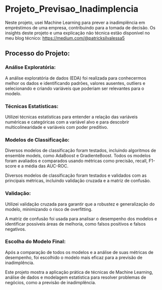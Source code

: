 # Projeto_Previsao_Inadimplencia

Neste projeto, usei Machine Learning para prever a inadimplência em empréstimos de uma empresa, contribuindo para a tomada de decisão. Os insights deste projeto e uma explicação não técnica estão disponível no meu blog técnico: https://medium.com/@patricksilvalessa5

## **Processo do Projeto:**
### Análise Exploratória:

A análise exploratória de dados (EDA) foi realizada para conhecermos melhor os dados e identificando padrões, valores ausentes, outliers e selecionando e criando variáveis que poderiam ser relevantes para o modelo.

### Técnicas Estatísticas:

Utilizei técnicas estatísticas para entender a relação das variáveis numéricas e categóricas com a variável alvo e para descobrir multicolinearidade e variáveis com poder preditivo.

### Modelos de Classificação:

Diversos modelos de classificação foram testados, incluindo algoritmos de ensemble models, como AdaBoost e GradienteBoost. Todos os modelos foram avaliados e comparados usando métricas como precisão, recall, F1-score e a média das AUC-ROC.

Diversos modelos de classificação foram testados e validados com as principais métricas, incluindo validação cruzada e a matriz de confusão.

### Validação:

Utilizei validação cruzada para garantir que a robustez e generalização do modelo, minimizando o risco de overfitting.

A matriz de confusão foi usada para analisar o desempenho dos modelos e identificar possíveis áreas de melhoria, como falsos positivos e falsos negativos.

### Escolha do Modelo Final:

Após a comparação de todos os modelos e a análise de suas métricas de desempenho, foi escolhido o modelo mais eficaz para a previsão de inadimplência.

Este projeto mostra a aplicação prática de técnicas de Machine Learning, análise de dados e modelagem estatística para resolver problemas de negócios, como a previsão de inadimplência.
